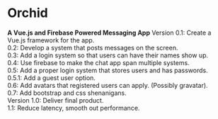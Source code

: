 # Orchid
**A Vue.js and Firebase Powered Messaging App**
Version 0.1: Create a Vue.js framework for the app.  
0.2: Develop a system that posts messages on the screen.  
0.3: Add a login system so that users can have their names show up.  
0.4: Use firebase to make the chat app span multiple systems.  
0.5: Add a proper login system that stores users and has passwords.  
0.5.1: Add a guest user option.  
0.6: Add avatars that registered users can apply. (Possibly gravatar).  
0.7: Add bootstrap and css shenanigans.  
Version 1.0: Deliver final product.  
1.1: Reduce latency, smooth out performance.
